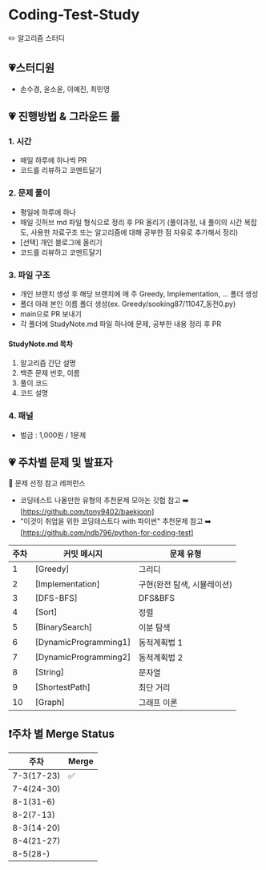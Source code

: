 # Coding-Test-Study
 ✏️ 알고리즘 스터디
 ## 💗스터디원

 - 손수경, 윤소윤, 이예진, 최민영
   </br>

 ## 💗 진행방법 & 그라운드 룰

 ### 1. 시간

 - 매일 하루에 하나씩 PR
 - 코드를 리뷰하고 코멘트달기

 ### 2. 문제 풀이

 - 평일에 하루에 하나
 - 매일 깃허브 md 파일 형식으로 정리 후 PR 올리기 (풀이과정, 내 풀이의 시간 복잡도, 사용한 자료구조 또는 알고리즘에 대해 공부한 점 자유로 추가해서 정리)
 - [선택] 개인 블로그에 올리기
 - 코드를 리뷰하고 코멘트달기

 ### 3. 파일 구조

 - 개인 브랜치 생성 후 해당 브랜치에 매 주 Greedy, Implementation, ... 폴더 생성
 - 폴더 아래 본인 이름 폴더 생성(ex. Greedy/sooking87/11047_동전0.py)
 - main으로 PR 보내기
 - 각 폴더에 StudyNote.md 파일 하나에 문제, 공부한 내용 정리 후 PR

 #### StudyNote.md 목차

 1. 알고리즘 간단 설명
 2. 백준 문제 번호, 이름
 3. 풀이 코드
 4. 코드 설명

 ### 4. 패널

 - 벌금 : 1,000원 / 1문제
   </br>

 ## 💗 주차별 문제 및 발표자

 📖 문제 선정 참고 레퍼런스

 - 코딩테스트 나올만한 유형의 추천문제 모아논 깃헙 참고 ➡️ [https://github.com/tony9402/baekjoon]
 - "이것이 취업을 위한 코딩테스트다 with 파이썬" 추천문제 참고 ➡️ [https://github.com/ndb796/python-for-coding-test]
   </br>

 | 주차 | 커밋 메시지           | 문제 유형                   |
 | ---- | --------------------- | --------------------------- |
 | 1    | [Greedy]              | 그리디                      |
 | 2    | [Implementation]      | 구현(완전 탐색, 시뮬레이션) |
 | 3    | [DFS-BFS]             | DFS&BFS                     |
 | 4    | [Sort]                | 정렬                        |
 | 5    | [BinarySearch]        | 이분 탐색                   |
 | 6    | [DynamicProgramming1] | 동적계획법 1                |
 | 7    | [DynamicProgramming2] | 동적계획법 2                |
 | 8    | [String]              | 문자열                      |
 | 9    | [ShortestPath]        | 최단 거리                   |
 | 10   | [Graph]               | 그래프 이론                 |

 ## ❗주차 별 Merge Status

 | 주차 | Merge        | 
 | ---- | --------------------- | 
  | 7-3(17-23)   |     ✅        | 
 | 7-4(24-30)   |             | 
 | 8-1(31-6)    |       | 
 | 8-2(7-13)  |             |
 | 8-3(14-20)  |                | 
 | 8-4(21-27)  |      |
 | 8-5(28-)  |  |
